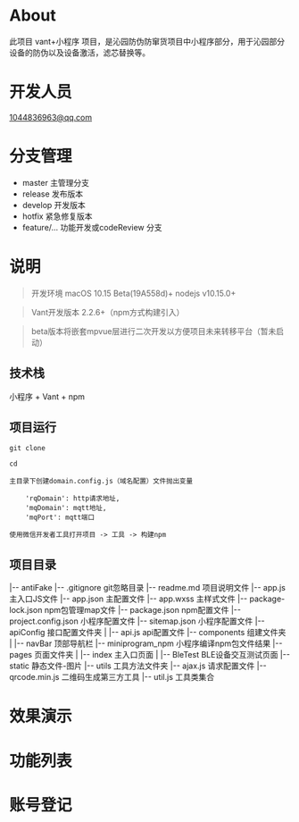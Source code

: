 
# About

此项目 vant+小程序 项目，是沁园防伪防窜货项目中小程序部分，用于沁园部分设备的防伪以及设备激活，滤芯替换等。

# 开发人员

1044836963@qq.com

# 分支管理

- master 主管理分支
- release 发布版本
- develop 开发版本
- hotfix 紧急修复版本
- feature/...  功能开发或codeReview 分支


# 说明

>  开发环境 macOS 10.15 Beta(19A558d)+  nodejs v10.15.0+

>  Vant开发版本 2.2.6+（npm方式构建引入）

>  beta版本将嵌套mpvue层进行二次开发以方便项目未来转移平台（暂未启动）



## 技术栈

小程序 + Vant + npm


## 项目运行


```
git clone 

cd 

主目录下创建domain.config.js（域名配置）文件抛出变量

	'rqDomain': http请求地址,
	'mqDomain': mqtt地址,
	'mqPort': mqtt端口

使用微信开发者工具打开项目 -> 工具 -> 构建npm 

```

## 项目目录
|-- antiFake
    |-- .gitignore						git忽略目录
    |-- readme.md						项目说明文件
    |-- app.js							主入口JS文件
    |-- app.json						主配置文件
    |-- app.wxss						主样式文件
    |-- package-lock.json				npm包管理map文件
    |-- package.json					npm配置文件
    |-- project.config.json				小程序配置文件
    |-- sitemap.json					小程序配置文件
    |-- apiConfig						接口配置文件夹
    |   |-- api.js							api配置文件
    |-- components						组建文件夹
    |   |-- navBar							顶部导航栏
    |-- miniprogram_npm					小程序编译npm包文件结果
    |-- pages							页面文件夹
    |   |-- index						主入口页面
    |   |-- BleTest						BLE设备交互测试页面
    |-- static						静态文件-图片
    |-- utils						工具方法文件夹
        |-- ajax.js					请求配置文件
        |-- qrcode.min.js			二维码生成第三方工具
        |-- util.js					工具类集合


# 效果演示


# 功能列表


# 账号登记


